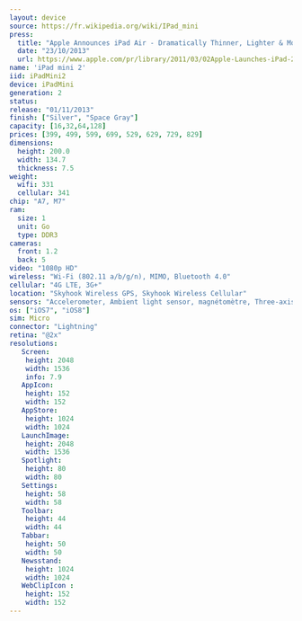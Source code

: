 ```yaml
---
layout: device
source: https://fr.wikipedia.org/wiki/IPad_mini
press:
  title: "Apple Announces iPad Air - Dramatically Thinner, Lighter & More Powerful iPad"
  date: "23/10/2013"
  url: https://www.apple.com/pr/library/2011/03/02Apple-Launches-iPad-2.html
name: 'iPad mini 2'
iid: iPadMini2
device: iPadMini
generation: 2
status:
release: "01/11/2013"
finish: ["Silver", "Space Gray"]
capacity: [16,32,64,128]
prices: [399, 499, 599, 699, 529, 629, 729, 829]
dimensions:
  height: 200.0
  width: 134.7
  thickness: 7.5
weight:
  wifi: 331
  cellular: 341
chip: "A7, M7"
ram:
  size: 1
  unit: Go
  type: DDR3
cameras:
  front: 1.2
  back: 5
video: "1080p HD"
wireless: "Wi-Fi (802.11 a/b/g/n), MIMO, Bluetooth 4.0"
cellular: "4G LTE, 3G+"
location: "Skyhook Wireless GPS, Skyhook Wireless Cellular"
sensors: "Accelerometer, Ambient light sensor, magnétomètre, Three-axis gyro"
os: ["iOS7", "iOS8"]
sim: Micro
connector: "Lightning"
retina: "@2x"
resolutions:
   Screen:
    height: 2048
    width: 1536
    info: 7.9
   AppIcon:
    height: 152
    width: 152
   AppStore:
    height: 1024
    width: 1024
   LaunchImage:
    height: 2048
    width: 1536
   Spotlight:
    height: 80
    width: 80
   Settings:
    height: 58
    width: 58
   Toolbar:
    height: 44
    width: 44
   Tabbar:
    height: 50
    width: 50
   Newsstand:
    height: 1024
    width: 1024
   WebClipIcon :
    height: 152
    width: 152
---
```

